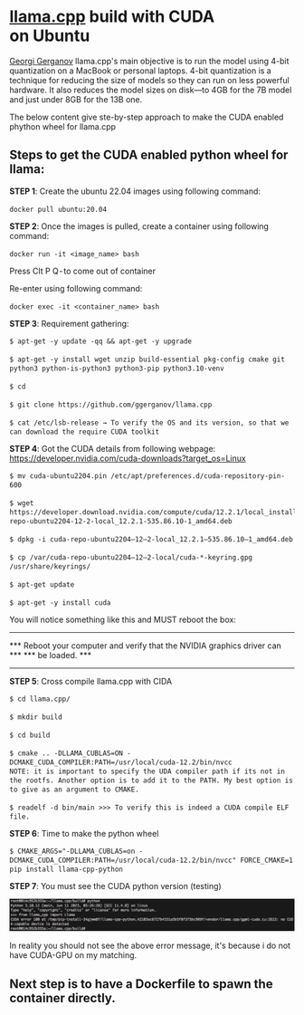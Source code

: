 # [llama.cpp](https://github.com/ggerganov/llama.cpp) build with CUDA on Ubuntu

[Georgi Gerganov]() llama.cpp's main objective is to run the model using 4-bit quantization on a MacBook or personal laptops. 4-bit quantization is a technique for reducing the size of models so they can run on less powerful hardware. It also reduces the model sizes on disk—to 4GB for the 7B model and just under 8GB for the 13B one.

The below content give ste-by-step approach to make the CUDA enabled phython wheel for llama.cpp

## Steps to get the CUDA enabled python wheel for llama:

**STEP 1**: Create the ubuntu 22.04 images using following command:

`docker pull ubuntu:20.04`

**STEP 2**: Once the images is pulled, create a container using following command:

`docker run -it <image_name> bash`

Press Clt P Q - to come out of container

Re-enter using following command:

`docker exec -it <container_name> bash`

**STEP 3**: Requirement gathering:
```
$ apt-get -y update -qq && apt-get -y upgrade

$ apt-get -y install wget unzip build-essential pkg-config cmake git python3 python-is-python3 python3-pip python3.10-venv

$ cd

$ git clone https://github.com/ggerganov/llama.cpp

$ cat /etc/lsb-release → To verify the OS and its version, so that we can download the require CUDA toolkit
```

**STEP 4**: Got the CUDA details from following webpage: https://developer.nvidia.com/cuda-downloads?target_os=Linux
```
$ mv cuda-ubuntu2204.pin /etc/apt/preferences.d/cuda-repository-pin-600

$ wget https://developer.download.nvidia.com/compute/cuda/12.2.1/local_installers/cuda-repo-ubuntu2204-12-2-local_12.2.1-535.86.10-1_amd64.deb

$ dpkg -i cuda-repo-ubuntu2204–12–2-local_12.2.1–535.86.10–1_amd64.deb

$ cp /var/cuda-repo-ubuntu2204–12–2-local/cuda-*-keyring.gpg /usr/share/keyrings/

$ apt-get update

$ apt-get -y install cuda
```

You will notice something like this and MUST reboot the box:
*****************************************************************************
*** Reboot your computer and verify that the NVIDIA graphics driver can ***
*** be loaded. ***
*****************************************************************************

**STEP 5**: Cross compile llama.cpp with CIDA
```
$ cd llama.cpp/

$ mkdir build

$ cd build

$ cmake .. -DLLAMA_CUBLAS=ON -DCMAKE_CUDA_COMPILER:PATH=/usr/local/cuda-12.2/bin/nvcc
NOTE: it is important to specify the UDA compiler path if its not in the rootfs. Another option is to add it to the PATH. My best option is to give as an argument to CMAKE.

$ readelf -d bin/main >>> To verify this is indeed a CUDA compile ELF file.
```
**STEP 6**: Time to make the python wheel
```
$ CMAKE_ARGS="-DLLAMA_CUBLAS=on -DCMAKE_CUDA_COMPILER:PATH=/usr/local/cuda-12.2/bin/nvcc" FORCE_CMAKE=1 pip install llama-cpp-python
```

**STEP 7**: You must see the CUDA python version (testing)

![CUDA_image](images/CUDA_python_version.png)

In reality you should not see the above error message, it's because i do not have CUDA-GPU on my matching. 


## Next step is to have a Dockerfile to spawn the container directly. 
